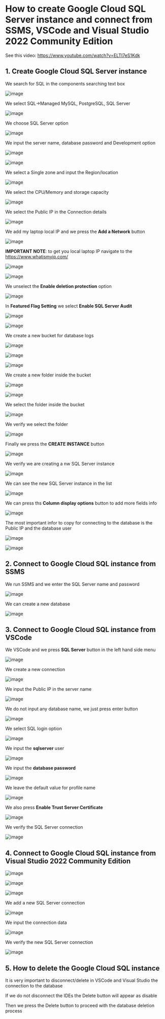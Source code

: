 # How to create Google Cloud SQL Server instance and connect from SSMS, VSCode and Visual Studio 2022 Community Edition

See this video: https://www.youtube.com/watch?v=ELTI7eS1Kdk

## 1. Create Google Cloud SQL Server instance

We search for SQL in the components searching text box

![image](https://github.com/luiscoco/GoogleCloud_Sample12-Create-a-SQL-Server-instance/assets/32194879/79bf55c7-2e5f-442c-bb02-737c2f40fdf4)

We select SQL->Managed MySQL, PostgreSQL, SQL Server

![image](https://github.com/luiscoco/GoogleCloud_Sample12-Create-a-SQL-Server-instance/assets/32194879/69ce9231-9779-49fe-9d7d-a6372c306ea8)

We choose SQL Server option

![image](https://github.com/luiscoco/GoogleCloud_Sample12-Create-a-SQL-Server-instance/assets/32194879/3bf57378-9791-48f1-9256-7a7e62dfa75b)

We input the server name, database password and Development option

![image](https://github.com/luiscoco/GoogleCloud_Sample12-Create-a-SQL-Server-instance/assets/32194879/d5ecb9ae-ba5f-4db4-a56c-3ff1e189a6d1)

![image](https://github.com/luiscoco/GoogleCloud_Sample12-Create-a-SQL-Server-instance/assets/32194879/a1cbb7a0-e788-4867-8797-ea44a4121dd9)

We select a Single zone and input the Region/location

![image](https://github.com/luiscoco/GoogleCloud_Sample12-Create-a-SQL-Server-instance/assets/32194879/2480cb8b-6b60-4e54-b1ee-4df132c83b68)

We select the CPU/Memory and storage capacity

![image](https://github.com/luiscoco/GoogleCloud_Sample12-Create-a-SQL-Server-instance/assets/32194879/0152843b-d15d-42ad-9e17-8f9d6cfe050c)

We select the Public IP in the Connection details

![image](https://github.com/luiscoco/GoogleCloud_Sample12-Create-a-SQL-Server-instance/assets/32194879/2b01ea0e-20ff-4726-b8ec-65fec05ac293)

We add my laptop local IP and we press the **Add a Network** button

![image](https://github.com/luiscoco/GoogleCloud_Sample12-Create-a-SQL-Server-instance/assets/32194879/798b44e2-d445-4529-9d4f-7d437d3617c4)

**IMPORTANT NOTE**: to get you local laptop IP navigate to the https://www.whatismyip.com/

![image](https://github.com/luiscoco/GoogleCloud_Sample12-Create-a-SQL-Server-instance/assets/32194879/05067c8b-37e4-4bb3-b8cf-88d9fe055467)

![image](https://github.com/luiscoco/GoogleCloud_Sample12-Create-a-SQL-Server-instance/assets/32194879/987751e5-5631-4584-ab0a-b52bf42726c6)

We unselect the **Enable deletion protection** option

![image](https://github.com/luiscoco/GoogleCloud_Sample12-Create-a-SQL-Server-instance/assets/32194879/bae2d197-618d-48b6-a0b5-825a546a4ab8)

In **Featured Flag Setting** we select **Enable SQL Server Audit**

![image](https://github.com/luiscoco/GoogleCloud_Sample12-Create-a-SQL-Server-instance/assets/32194879/89571a0d-c2a4-476e-bec1-16d7b9358cc8)

![image](https://github.com/luiscoco/GoogleCloud_Sample12-Create-a-SQL-Server-instance/assets/32194879/9b6ae0fc-8a52-45d5-b1e8-5f73845e86e9)

We create a new bucket for database logs

![image](https://github.com/luiscoco/GoogleCloud_Sample12-Create-a-SQL-Server-instance/assets/32194879/775d7368-277a-4eb1-a2fa-589519d5e9a2)

![image](https://github.com/luiscoco/GoogleCloud_Sample12-Create-a-SQL-Server-instance/assets/32194879/3ac56b13-ee33-4c02-ad5b-6e9c696714e4)

![image](https://github.com/luiscoco/GoogleCloud_Sample12-Create-a-SQL-Server-instance/assets/32194879/b15e6a6c-fe0e-429c-b381-5ad0acfec123)

We create a new folder inside the bucket

![image](https://github.com/luiscoco/GoogleCloud_Sample12-Create-a-SQL-Server-instance/assets/32194879/b11f8c10-5eda-4c6f-b5c6-32c7e7a51021)

![image](https://github.com/luiscoco/GoogleCloud_Sample12-Create-a-SQL-Server-instance/assets/32194879/93ec0439-955a-478f-b8e0-14b1224992a5)

We select the folder inside the bucket

![image](https://github.com/luiscoco/GoogleCloud_Sample12-Create-a-SQL-Server-instance/assets/32194879/86d09063-2e03-4c43-8a11-afaec34e4ada)

We verify we select the folder

![image](https://github.com/luiscoco/GoogleCloud_Sample12-Create-a-SQL-Server-instance/assets/32194879/41715cbf-e548-4928-8c38-8c83e0eb1157)

Finally we press the **CREATE INSTANCE** button

![image](https://github.com/luiscoco/GoogleCloud_Sample12-Create-a-SQL-Server-instance/assets/32194879/3344a8ac-8397-4f32-bd6e-2c46af0b40af)

We verify we are creating a nw SQL Server instance

![image](https://github.com/luiscoco/GoogleCloud_Sample12-Create-a-SQL-Server-instance/assets/32194879/3fba46ef-3dfc-4975-8a31-632b5a326143)

We can see the new SQL Server instance in the list

![image](https://github.com/luiscoco/GoogleCloud_Sample12-Create-a-SQL-Server-instance/assets/32194879/52c79a80-2192-4fa7-8789-d5d1b0c99e12)

We can press ths **Column display options** button to add more fields info

![image](https://github.com/luiscoco/GoogleCloud_Sample12-Create-a-SQL-Server-instance/assets/32194879/0ad4cb7c-33f3-4272-b605-220bacf15d66)

The most important infor to copy for connecting to the database is the Public IP and the database user

![image](https://github.com/luiscoco/GoogleCloud_Sample12-Create-a-SQL-Server-instance/assets/32194879/c6a3dd11-c5b2-4df0-b377-aedba845617d)

![image](https://github.com/luiscoco/GoogleCloud_Sample12-Create-a-SQL-Server-instance/assets/32194879/8e10ed5f-981f-4d3c-978a-150b100d434a)

## 2. Connect to Google Cloud SQL instance from SSMS

We run SSMS and we enter the SQL Server name and password

![image](https://github.com/luiscoco/GoogleCloud_Sample12-Create-a-SQL-Server-instance/assets/32194879/6c10be5b-a6f0-4fe4-ab45-257b72b62b2b)

We can create a new database

![image](https://github.com/luiscoco/GoogleCloud_Sample12-Create-a-SQL-Server-instance/assets/32194879/4a48196a-e80e-4b09-a03f-a80d5fc4a395)

## 3. Connect to Google Cloud SQL instance from VSCode

We VSCode and we press **SQL Server** button in the left hand side menu 

![image](https://github.com/luiscoco/GoogleCloud_Sample12-Create-a-SQL-Server-instance/assets/32194879/2f2b04a3-ae62-42bc-b591-aee6a40a024c)

We create a new connection

![image](https://github.com/luiscoco/GoogleCloud_Sample12-Create-a-SQL-Server-instance/assets/32194879/bc230512-04fe-41ec-b7db-c90800611b3d)

We input the Public IP in the server name

![image](https://github.com/luiscoco/GoogleCloud_Sample12-Create-a-SQL-Server-instance/assets/32194879/8cfcb0a6-1415-406b-a00c-1d36a40a1160)

We do not input any database name, we just press enter button

![image](https://github.com/luiscoco/GoogleCloud_Sample12-Create-a-SQL-Server-instance/assets/32194879/a7602b6a-e55c-48c4-9327-c9c12726b690)

We select SQL login option

![image](https://github.com/luiscoco/GoogleCloud_Sample12-Create-a-SQL-Server-instance/assets/32194879/548f474d-2f69-4649-9420-7fe52c947612)

We input the **sqlserver** user

![image](https://github.com/luiscoco/GoogleCloud_Sample12-Create-a-SQL-Server-instance/assets/32194879/2490d49c-7879-4dca-9e89-d78caae333ac)

We input the **database password**

![image](https://github.com/luiscoco/GoogleCloud_Sample12-Create-a-SQL-Server-instance/assets/32194879/64f2b6f6-b633-40f7-b6ee-656660307d1f)

We leave the default value for profile name

![image](https://github.com/luiscoco/GoogleCloud_Sample12-Create-a-SQL-Server-instance/assets/32194879/f74c48bc-c1fa-4193-aade-c127033de24d)

We also press **Enable Trust Server Certificate**

![image](https://github.com/luiscoco/GoogleCloud_Sample12-Create-a-SQL-Server-instance/assets/32194879/2d0b90ab-1de0-400c-8aa3-9bf104ce98d9)

We verify the SQL Server connection

![image](https://github.com/luiscoco/GoogleCloud_Sample12-Create-a-SQL-Server-instance/assets/32194879/67c42a06-0ab3-41c1-8d84-a7fb1d3773cd)

## 4. Connect to Google Cloud SQL instance from Visual Studio 2022 Community Edition

![image](https://github.com/luiscoco/GoogleCloud_Sample12-Create-a-SQL-Server-instance/assets/32194879/d1dbb1cf-5d4b-4578-abd1-389728e8d81c)

![image](https://github.com/luiscoco/GoogleCloud_Sample12-Create-a-SQL-Server-instance/assets/32194879/dfe6dc07-a349-4efd-8afc-a16043f24cd6)

![image](https://github.com/luiscoco/GoogleCloud_Sample12-Create-a-SQL-Server-instance/assets/32194879/63944228-68ec-4e16-80a2-1f22e062815a)

We add a new SQL Server connection

![image](https://github.com/luiscoco/GoogleCloud_Sample12-Create-a-SQL-Server-instance/assets/32194879/385892da-aa93-4395-a80c-0fd364a1f652)

We input the connection data

![image](https://github.com/luiscoco/GoogleCloud_Sample12-Create-a-SQL-Server-instance/assets/32194879/812d5ba4-ac5a-45d8-9a34-56016685aedf)

We verify the new SQL Server connection

![image](https://github.com/luiscoco/GoogleCloud_Sample12-Create-a-SQL-Server-instance/assets/32194879/038f72a0-57c6-405f-b936-e06aaa1bf4a7)

## 5. How to delete the Google Cloud SQL instance

It is very important to disconnect/delete in VSCode and Visual Studio the connection to the database

If we do not disconnect the IDEs the Delete button will appear as disable

Then we press the Delete button to proceed with the database deletion process
